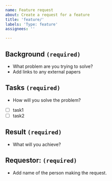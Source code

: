 ```yaml
---
name: Feature request
about: Create a request for a feature
title: 'feature/'
labels: 'Type: feature'
assignees: ''

---
```


## Background `(required)`
- What problem are you trying to solve?
- Add links to any external papers

## Tasks `(required)`
- How will you solve the problem?
- [ ] task1
- [ ] task2

## Result `(required)`
- What will you achieve?

## Requestor: `(required)`
- Add name of the person making the request.
